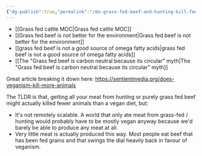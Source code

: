 ```yaml
---
{"dg-publish":true,"permalink":"/do-grass-fed-beef-and-hunting-kill-fewer-animals-than-a-vegan-diet/","tags":["grass_fed_cattle"],"created":"2025-01-01T21:01:04.015+00:00","updated":"2025-10-23T10:53:12.100+01:00"}
---
```



- [[Grass fed cattle MOC\|Grass fed cattle MOC]]
- [[Grass fed beef is not better for the environment\|Grass fed beef is not better for the environment]]
- [[grass fed beef is not a good source of omega fatty acids\|grass fed beef is not a good source of omega fatty acids]]
- [[The "Grass fed beef is carbon neutral because its circular" myth\|The "Grass fed beef is carbon neutral because its circular" myth]]

Great article breaking it down here: https://sentientmedia.org/does-veganism-kill-more-animals

The TLDR is that, getting all your meat from hunting or purely grass fed beef might actually killed fewer animals than a vegan diet, but:
- It's not remotely scalable. A world that only ate meat from grass-fed / hunting would probably have to be mostly vegan anyway because we'd barely be able to produce any meat at all.
- Very little meat is actually produced this way. Most people eat beef that has been fed grains and that swings the dial heavily back in favour of veganism.